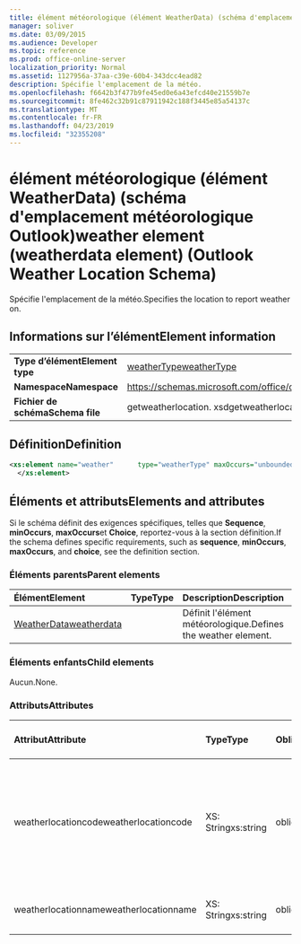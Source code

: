 ```yaml
---
title: élément météorologique (élément WeatherData) (schéma d'emplacement météorologique Outlook)
manager: soliver
ms.date: 03/09/2015
ms.audience: Developer
ms.topic: reference
ms.prod: office-online-server
localization_priority: Normal
ms.assetid: 1127956a-37aa-c39e-60b4-343dcc4ead82
description: Spécifie l'emplacement de la météo.
ms.openlocfilehash: f6642b3f477b9fe45ed0e6a43efcd40e21559b7e
ms.sourcegitcommit: 8fe462c32b91c87911942c188f3445e85a54137c
ms.translationtype: MT
ms.contentlocale: fr-FR
ms.lasthandoff: 04/23/2019
ms.locfileid: "32355208"
---
```

# <a name="weather-element-weatherdata-element-outlook-weather-location-schema"></a><span data-ttu-id="f2933-103">élément météorologique (élément WeatherData) (schéma d'emplacement météorologique Outlook)</span><span class="sxs-lookup"><span data-stu-id="f2933-103">weather element (weatherdata element) (Outlook Weather Location Schema)</span></span>

<span data-ttu-id="f2933-104">Spécifie l'emplacement de la météo.</span><span class="sxs-lookup"><span data-stu-id="f2933-104">Specifies the location to report weather on.</span></span>
  
## <a name="element-information"></a><span data-ttu-id="f2933-105">Informations sur l’élément</span><span class="sxs-lookup"><span data-stu-id="f2933-105">Element information</span></span>

|||
|:-----|:-----|
|<span data-ttu-id="f2933-106">**Type d’élément**</span><span class="sxs-lookup"><span data-stu-id="f2933-106">**Element type**</span></span> <br/> |[<span data-ttu-id="f2933-107">weatherType</span><span class="sxs-lookup"><span data-stu-id="f2933-107">weatherType</span></span>](weathertype-complextype-outlook-weather-location-schema.md) <br/> |
|<span data-ttu-id="f2933-108">**Namespace**</span><span class="sxs-lookup"><span data-stu-id="f2933-108">**Namespace**</span></span> <br/> |https://schemas.microsoft.com/office/outlook/15/getweatherlocation.xsd  <br/> |
|<span data-ttu-id="f2933-109">**Fichier de schéma**</span><span class="sxs-lookup"><span data-stu-id="f2933-109">**Schema file**</span></span> <br/> |<span data-ttu-id="f2933-110">getweatherlocation. xsd</span><span class="sxs-lookup"><span data-stu-id="f2933-110">getweatherlocation.xsd</span></span>  <br/> |
   
## <a name="definition"></a><span data-ttu-id="f2933-111">Définition</span><span class="sxs-lookup"><span data-stu-id="f2933-111">Definition</span></span>

```XML
<xs:element name="weather"      type="weatherType" maxOccurs="unbounded"    >
  </xs:element>  

```

## <a name="elements-and-attributes"></a><span data-ttu-id="f2933-112">Éléments et attributs</span><span class="sxs-lookup"><span data-stu-id="f2933-112">Elements and attributes</span></span>

<span data-ttu-id="f2933-113">Si le schéma définit des exigences spécifiques, telles que **Sequence**, **minOccurs**, **maxOccurs**et **Choice**, reportez-vous à la section définition.</span><span class="sxs-lookup"><span data-stu-id="f2933-113">If the schema defines specific requirements, such as **sequence**, **minOccurs**, **maxOccurs**, and **choice**, see the definition section.</span></span> 
  
### <a name="parent-elements"></a><span data-ttu-id="f2933-114">Éléments parents</span><span class="sxs-lookup"><span data-stu-id="f2933-114">Parent elements</span></span>

|<span data-ttu-id="f2933-115">**Élément**</span><span class="sxs-lookup"><span data-stu-id="f2933-115">**Element**</span></span>|<span data-ttu-id="f2933-116">**Type**</span><span class="sxs-lookup"><span data-stu-id="f2933-116">**Type**</span></span>|<span data-ttu-id="f2933-117">**Description**</span><span class="sxs-lookup"><span data-stu-id="f2933-117">**Description**</span></span>|
|:-----|:-----|:-----|
|[<span data-ttu-id="f2933-118">WeatherData</span><span class="sxs-lookup"><span data-stu-id="f2933-118">weatherdata</span></span>](weatherdata-element-outlook-weather-location-schema.md) <br/> ||<span data-ttu-id="f2933-119">Définit l'élément météorologique.</span><span class="sxs-lookup"><span data-stu-id="f2933-119">Defines the weather element.</span></span>  <br/> |
   
### <a name="child-elements"></a><span data-ttu-id="f2933-120">Éléments enfants</span><span class="sxs-lookup"><span data-stu-id="f2933-120">Child elements</span></span>

<span data-ttu-id="f2933-121">Aucun.</span><span class="sxs-lookup"><span data-stu-id="f2933-121">None.</span></span>
  
### <a name="attributes"></a><span data-ttu-id="f2933-122">Attributs</span><span class="sxs-lookup"><span data-stu-id="f2933-122">Attributes</span></span>

|<span data-ttu-id="f2933-123">**Attribut**</span><span class="sxs-lookup"><span data-stu-id="f2933-123">**Attribute**</span></span>|<span data-ttu-id="f2933-124">**Type**</span><span class="sxs-lookup"><span data-stu-id="f2933-124">**Type**</span></span>|<span data-ttu-id="f2933-125">**Obligatoire**</span><span class="sxs-lookup"><span data-stu-id="f2933-125">**Required**</span></span>|<span data-ttu-id="f2933-126">**Description**</span><span class="sxs-lookup"><span data-stu-id="f2933-126">**Description**</span></span>|<span data-ttu-id="f2933-127">**Valeurs possibles**</span><span class="sxs-lookup"><span data-stu-id="f2933-127">**Possible values**</span></span>|
|:-----|:-----|:-----|:-----|:-----|
|<span data-ttu-id="f2933-128">weatherlocationcode</span><span class="sxs-lookup"><span data-stu-id="f2933-128">weatherlocationcode</span></span>  <br/> |<span data-ttu-id="f2933-129">XS: String</span><span class="sxs-lookup"><span data-stu-id="f2933-129">xs:string</span></span>  <br/> |<span data-ttu-id="f2933-130">obligatoire</span><span class="sxs-lookup"><span data-stu-id="f2933-130">required</span></span>  <br/> |<span data-ttu-id="f2933-131">Spécifie un code associé à l'emplacement pour distinguer plusieurs emplacements portant le même nom.</span><span class="sxs-lookup"><span data-stu-id="f2933-131">Specifies a code that is associated with the location to distinguish multiple locations with the same name.</span></span>  <br/> |<span data-ttu-id="f2933-132">Une valeur du type xs: String</span><span class="sxs-lookup"><span data-stu-id="f2933-132">A value of the type xs:string</span></span>  <br/> |
|<span data-ttu-id="f2933-133">weatherlocationname</span><span class="sxs-lookup"><span data-stu-id="f2933-133">weatherlocationname</span></span>  <br/> |<span data-ttu-id="f2933-134">XS: String</span><span class="sxs-lookup"><span data-stu-id="f2933-134">xs:string</span></span>  <br/> |<span data-ttu-id="f2933-135">obligatoire</span><span class="sxs-lookup"><span data-stu-id="f2933-135">required</span></span>  <br/> |<span data-ttu-id="f2933-136">Spécifie le nom de l'emplacement.</span><span class="sxs-lookup"><span data-stu-id="f2933-136">Specifies the name of the location.</span></span>  <br/> |<span data-ttu-id="f2933-137">Une valeur du type xs: String</span><span class="sxs-lookup"><span data-stu-id="f2933-137">A value of the type xs:string</span></span>  <br/> |
   

